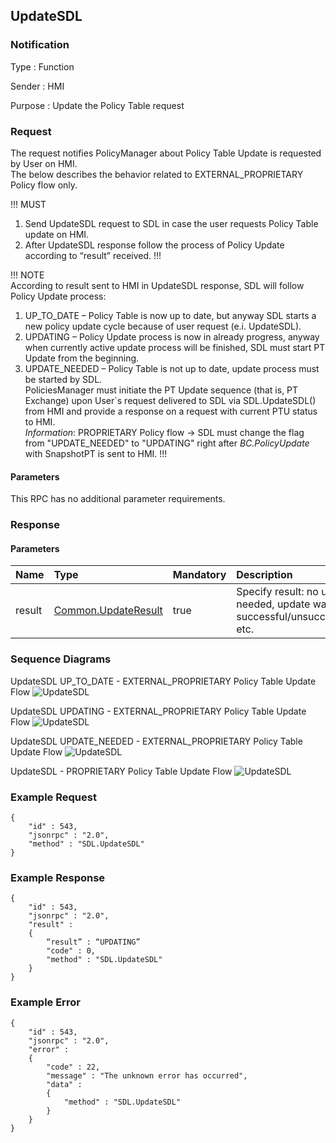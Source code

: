 ## UpdateSDL

### Notification

Type
: Function

Sender
: HMI

Purpose
: Update the Policy Table request


### Request
The request notifies PolicyManager about Policy Table Update is requested by User on HMI.   
The below describes the behavior related to EXTERNAL_PROPRIETARY Policy flow only.

!!! MUST   
1)	Send UpdateSDL request to SDL in case the user requests Policy Table update on HMI.   
2)	After UpdateSDL response follow the process of Policy Update according to “result” received.
!!!

!!! NOTE   
According to result sent to HMI in UpdateSDL response, SDL will follow Policy Update process:   
1) UP_TO_DATE – Policy Table is now up to date, but anyway SDL starts a new policy update cycle because of user request (e.i. UpdateSDL).   
2) UPDATING – Policy Update process is now in already progress, anyway when currently active update process will be finished, SDL must start PT Update from the beginning.   
3) UPDATE_NEEDED – Policy Table is not up to date, update process must be started by SDL.   
PoliciesManager must initiate the PT Update sequence (that is, PT Exchange) upon User\`s request delivered to SDL via SDL.UpdateSDL() from HMI and provide a response on a request with current PTU status to HMI.   
_Information_: PROPRIETARY Policy flow -> SDL must change the flag from "UPDATE_NEEDED" to "UPDATING" right after _BC.PolicyUpdate_ with SnapshotPT is sent to HMI.
!!!

#### Parameters
This RPC has no additional parameter requirements.

### Response

#### Parameters

|Name|Type|Mandatory|Description|
|:---|:---|:--------|:---------|
|result|[Common.UpdateResult]|true|Specify result: no update needed, update was successful/unsuccessful, etc.|

[Common.UpdateResult]: ../../common/enums/#updateresult

### Sequence Diagrams

UpdateSDL UP_TO_DATE - EXTERNAL_PROPRIETARY Policy Table Update Flow
![UpdateSDL](./assets/UpdateSDL%20UPDATING.jpg)

UpdateSDL UPDATING - EXTERNAL_PROPRIETARY Policy Table Update Flow
![UpdateSDL](./assets/UpdateSDL%20UPDATING.jpg)

UpdateSDL UPDATE_NEEDED - EXTERNAL_PROPRIETARY Policy Table Update Flow
![UpdateSDL](./assets/UpdateSDL%20UPDATE_NEEDED.jpg)

UpdateSDL - PROPRIETARY Policy Table Update Flow
![UpdateSDL](../OnReceivedPolicyUpdate/assets/Proprietary_PTU_flow_.png)

### Example Request

```
{
	"id" : 543,
	"jsonrpc" : "2.0",
	"method" : "SDL.UpdateSDL"
}
```

### Example Response

```
{
	"id" : 543,
	"jsonrpc" : "2.0",
	"result" : 
	{
		“result” : “UPDATING”
		"code" : 0,
		"method" : "SDL.UpdateSDL"
	}
}
```

### Example Error

```
{
	"id" : 543,
	"jsonrpc" : "2.0",
	"error" : 
	{
		"code" : 22,
		"message" : "The unknown error has occurred",
		"data" : 
		{
			"method" : "SDL.UpdateSDL"
		}
	}
}
```
